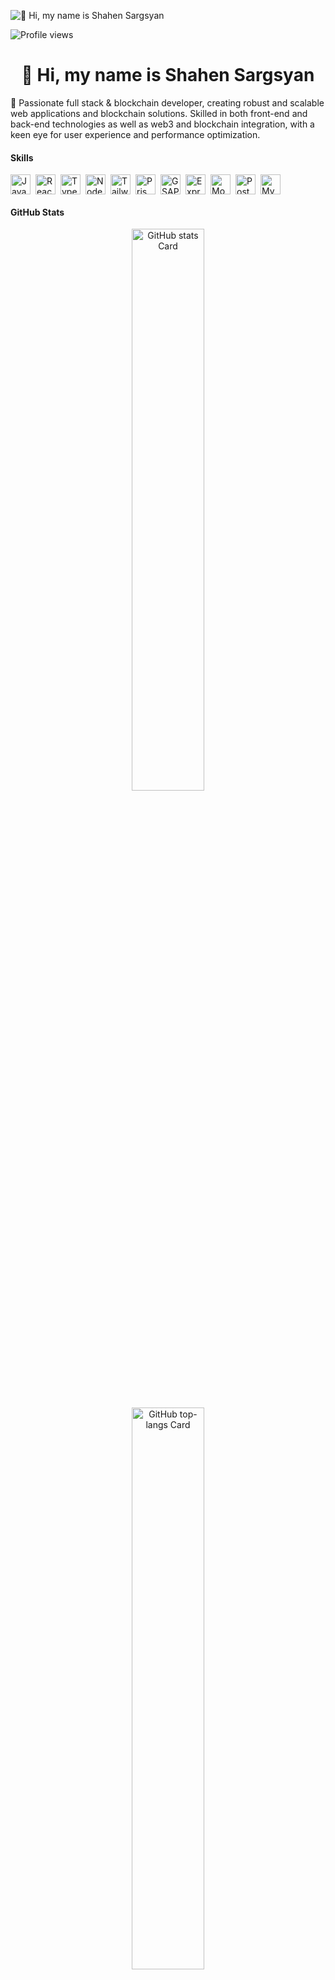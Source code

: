 ![👋 Hi, my name is Shahen Sargsyan](https://www.21kschool.com/ng/wp-content/uploads/sites/28/2024/02/Coding-websites-for-kids-practice-your-coding-skills.png)

![Profile views](https://komarev.com/ghpvc/?username=ShahenSargsyanRoyal&label=Profile%20views&color=0e75b6&style=flat)

<div id="toc">
  <ul align="center" style="list-style: none">
    <summary>
      <h1>
        👋 Hi, my name is Shahen Sargsyan
      </h1>
    </summary>
  </ul>
</div>

🚀 Passionate full stack & blockchain developer, creating robust and scalable web applications and blockchain solutions. Skilled in both front-end and back-end technologies as well as web3 and blockchain integration, with a keen eye for user experience and performance optimization.

 **<h4 align="left">Skills</h4>**

<div style="display: flex; flex-wrap: wrap; gap: 4px; justify-content: left;"><img src="https://img.shields.io/badge/JavaScript-F7DF1C?logo=javascript&logoColor=white" height="32" alt="JavaScript" style="margin-right: 4px"> <img src="https://img.shields.io/badge/React-20232A?logo=react&logoColor=61DAFB" height="32" alt="React" style="margin-right: 4px"> <img src="https://img.shields.io/badge/TypeScript-3178C6?logo=typescript&logoColor=white" height="32" alt="TypeScript" style="margin-right: 4px"> <img src="https://img.shields.io/badge/Node.js-8CC84B?logo=node.js&logoColor=white" height="32" alt="Node.js" style="margin-right: 4px"> <img src="https://img.shields.io/badge/Tailwind_CSS-38B2AC?logo=tailwind-css&logoColor=white" height="32" alt="Tailwind CSS" style="margin-right: 4px"> <img src="https://img.shields.io/badge/Prisma-2D3748?logo=prisma&logoColor=white" height="32" alt="Prisma" style="margin-right: 4px"> <img src="https://img.shields.io/badge/GSAP-00D084?logo=gsap&logoColor=white" height="32" alt="GSAP" style="margin-right: 4px"> <img src="https://img.shields.io/badge/Express-000000?logo=express&logoColor=white" height="32" alt="Express" style="margin-right: 4px"> <img src="https://img.shields.io/badge/MongoDB-4EA94B?logo=mongodb&logoColor=white" height="32" alt="MongoDB" style="margin-right: 4px"> <img src="https://img.shields.io/badge/PostgreSQL-316192?logo=postgresql&logoColor=white" height="32" alt="PostgreSQL" style="margin-right: 4px"> <img src="https://img.shields.io/badge/MySQL-4479A1?logo=mysql&logoColor=white" height="32" alt="MySQL" style="margin-right: 4px"></div>

 **<h4 align="left">GitHub Stats</h4>**

<p align="center">
  <img width="48%" src="https://github-readme-stats.vercel.app/api?username=ShahenSargsyanRoyal&theme=react&hide_title=false&hide_rank=false&show_icons=false&include_all_commits=false&count_private=true&line_height=23" alt="GitHub stats Card" />
</p>

<p align="center">
  <img width="48%" src="https://github-readme-stats.vercel.app/api/top-langs?username=ShahenSargsyanRoyal&theme=react&hide_title=false&layout=compact&langs_count=6&hide_progress=false&card_width=400" alt="GitHub top-langs Card" />
</p>
